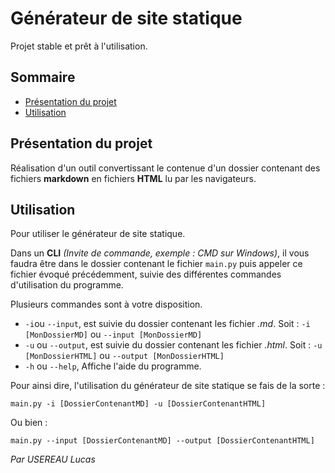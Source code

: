 # Générateur de site statique

Projet stable et prêt à l'utilisation.

## Sommaire

* [Présentation du projet](#présentation-du-projet)
* [Utilisation](#utilisation)

## Présentation du projet

Réalisation d'un outil convertissant le contenue d'un dossier contenant des fichiers **markdown** en fichiers **HTML** lu par les navigateurs.

## Utilisation

Pour utiliser le générateur de site statique.

Dans un **CLI** *(Invite de commande, exemple : CMD sur Windows)*, il vous faudra être dans le dossier contenant le fichier `main.py` puis appeler ce fichier évoqué précédemment, suivie des différentes commandes d'utilisation du programme.

Plusieurs commandes sont à votre disposition.

* `-i`ou `--input`, est suivie du dossier contenant les fichier *.md*. Soit : `-i [MonDossierMD]` ou `--input [MonDossierMD]`
* `-u` ou `--output`, est suivie du dossier contenant les fichier *.html*. Soit : `-u [MonDossierHTML]` ou `--output [MonDossierHTML]`
* `-h` ou `--help`, Affiche l'aide du programme.

Pour ainsi dire, l'utilisation du générateur de site statique se fais de la sorte :

```
main.py -i [DossierContenantMD] -u [DossierContenantHTML]
```

Ou bien :

```
main.py --input [DossierContenantMD] --output [DossierContenantHTML]
```

*Par USEREAU Lucas*
